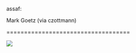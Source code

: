 <!--
id: 449010190
link: http://tumblr.atmos.org/post/449010190/assaf-mark-goetz-via-czottmann
slug: assaf-mark-goetz-via-czottmann
date: Sun Mar 14 2010 19:29:43 GMT-0700 (PDT)
publish: 2010-03-014
tags: 
title: assaf:

Mark Goetz (via czottmann)

-->


assaf:

Mark Goetz (via czottmann)

===================================

![](http://www.tumblr.com/photo/1280/atmos/449010190/1/tumblr_kz7a07u6GD1qzue8h)

